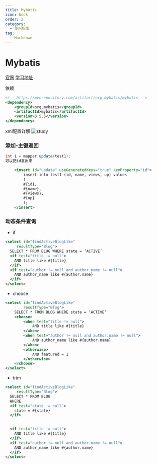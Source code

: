 ```yaml
---
title: Mybatis
icon: book
order: 2
category:
  - 使用指南
tag:
  - Markdown
---
```

# Mybatis
[官网](https://mybatis.org/mybatis-3/zh/getting-started.html)
[学习地址](https://www.bilibili.com/video/BV1MT4y1k7wZ?p=7&vd_source=f8821730ff8a13ec89104c8629e6d42b)

依赖
```xml
<!-- https://mvnrepository.com/artifact/org.mybatis/mybatis -->
<dependency>
    <groupId>org.mybatis</groupId>
    <artifactId>mybatis</artifactId>
    <version>3.5.5</version>
</dependency>
```
xml配置详解
![study](https://images.beink.cn/study/UL4ng9jJ1Vpg86bUFMn8K.png)
### 添加-主键返回
```java
int i = mapper.update(test1);
可以把id拿出来
```
```xml
    <insert id="update" useGeneratedKeys="true" keyProperty="id">
        insert into test1 (id, name, views, up) values
        (
        #{id},
        #{name},
        #{views},
        #{up}
        );
    </insert>
```
### 动态条件查询
-  if  
```xml
<select id="findActiveBlogLike"
     resultType="Blog">
  SELECT * FROM BLOG WHERE state = ‘ACTIVE’
  <if test="title != null">
    AND title like #{title}
  </if>
  <if test="author != null and author.name != null">
    AND author_name like #{author.name}
  </if>
</select>
```
- choose
```xml
<select id="findActiveBlogLike"
        resultType="Blog">
    SELECT * FROM BLOG WHERE state = ‘ACTIVE’
    <choose>
        <when test="title != null">
            AND title like #{title}
        </when>
        <when test="author != null and author.name != null">
            AND author_name like #{author.name}
        </when>
        <otherwise>
            AND featured = 1
        </otherwise>
    </choose>
</select>
```
- trim
```xml
<select id="findActiveBlogLike"
     resultType="Blog">
  SELECT * FROM BLOG
  WHERE
  <if test="state != null">
    state = #{state}
  </if>

  
  <if test="title != null">
    AND title like #{title}
  </if>
  <if test="author != null and author.name != null">
    AND author_name like #{author.name}
  </if>
</select>
```
